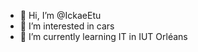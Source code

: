 - 👋 Hi, I’m @IckaeEtu
- 👀 I’m interested in cars
- 🌱 I’m currently learning IT in IUT Orléans

<!---
IckaeEtu/IckaeEtu is a ✨ special ✨ repository because its `README.md` (this file) appears on your GitHub profile.
You can click the Preview link to take a look at your changes.
--->
